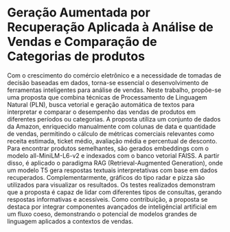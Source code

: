 # Geração Aumentada por Recuperação Aplicada à Análise de Vendas e Comparação de Categorias de produtos
Com o crescimento do comércio eletrônico e a necessidade de tomadas de decisão baseadas em dados, torna-se essencial o desenvolvimento de ferramentas inteligentes para análise de vendas. Neste trabalho, propõe-se uma proposta que combina técnicas de Processamento de Linguagem Natural (PLN), busca vetorial e geração automática de textos para interpretar e comparar o desempenho das vendas de produtos em diferentes períodos ou categorias. A proposta utiliza um conjunto de dados da Amazon, enriquecido manualmente com colunas de data e quantidade de vendas, permitindo o cálculo de métricas comerciais relevantes como receita estimada, ticket médio, avaliação média e percentual de desconto. Para encontrar produtos semelhantes, são gerados embeddings com o modelo all-MiniLM-L6-v2 e indexados com o banco vetorial FAISS. A partir disso, é aplicado o paradigma RAG (Retrieval-Augmented Generation), onde um modelo T5 gera respostas textuais interpretativas com base em dados recuperados. Complementarmente, gráficos do tipo radar e pizza são utilizados para visualizar os resultados. Os testes realizados demonstram que a proposta é capaz de lidar com diferentes tipos de consultas, gerando respostas informativas e acessíveis. Como contribuição, a proposta se destaca por integrar componentes avançados de inteligêncial artificial em um fluxo coeso, demonstrando o potencial de modelos grandes de linguagem aplicados a contextos de vendas.
